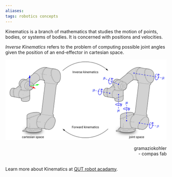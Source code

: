 ```yaml
---
aliases: 
tags: robotics concepts
---
```


Kinematics is a branch of mathematics that studies the motion of points, bodies, or systems of bodies. It is concerned with positions and velocities. 

*Inverse Kinematics* refers to the problem of computing possible joint angles given the position of an end-effector in cartesian space.

![Inverse Kinematics](assets/media/forward_and_inverse_kinematics.jpg)

<div style="text-align: right"> gramaziokohler <br> - compas fab </div>
<br>

Learn more about Kinematics at [QUT robot acadamy](https://robotacademy.net.au/masterclass/robotic-arms-and-forward-kinematics/?lesson=278).
